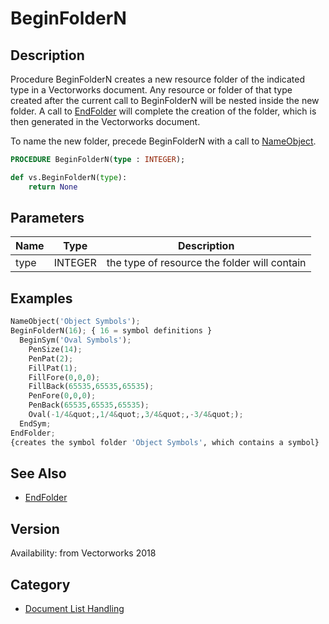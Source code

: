 # BeginFolderN

## Description
Procedure BeginFolderN creates a new resource folder of the indicated type in a Vectorworks document. Any resource or folder of that type created after the current call to BeginFolderN will be nested inside the new folder. A call to [EndFolder](EndFolder.md) will complete the creation of the folder, which is then generated in the Vectorworks document.

To name the new folder, precede BeginFolderN with a call to [NameObject](NameObject.md).

```pascal
PROCEDURE BeginFolderN(type : INTEGER);
```

```python
def vs.BeginFolderN(type):
    return None
```

## Parameters
|Name|Type|Description|
|---|---|---|
|type|INTEGER|the type of resource the folder will contain|

## Examples
```python
NameObject('Object Symbols');
BeginFolderN(16); { 16 = symbol definitions }
  BeginSym('Oval Symbols');
    PenSize(14);
    PenPat(2);
    FillPat(1);
    FillFore(0,0,0);
    FillBack(65535,65535,65535);
    PenFore(0,0,0);
    PenBack(65535,65535,65535);
    Oval(-1/4&quot;,1/4&quot;,3/4&quot;,-3/4&quot;);
  EndSym;
EndFolder;
{creates the symbol folder 'Object Symbols', which contains a symbol}
```

## See Also
* [EndFolder](EndFolder.md)

## Version
Availability: from Vectorworks 2018

## Category
* [Document List Handling](../Categories/Document%20List%20Handling.md)
